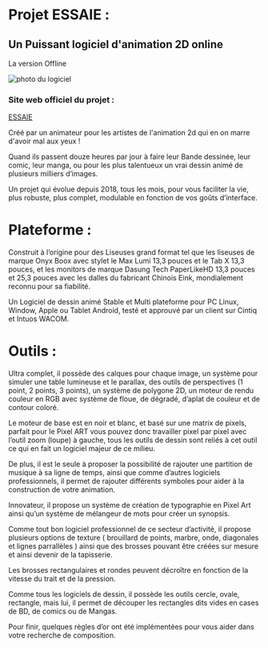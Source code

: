 # Projet ESSAIE :

## Un Puissant logiciel d'animation 2D online

La  version Offline

![photo du logiciel](https://essaie.fr/2022/CSS/screenShot/essaie.jpg)


### Site web officiel du  projet : 
[ESSAIE](https://essaie.fr/)

Créé par un animateur pour les artistes de l'animation 2d qui en on marre d'avoir mal aux yeux !

Quand ils passent douze heures par jour à faire leur Bande dessinée, leur comic, leur manga, ou pour les plus talentueux un vrai dessin animé de plusieurs milliers d’images.

Un projet qui évolue depuis 2018, tous les mois, pour vous faciliter la vie, plus robuste, plus complet, modulable en fonction de vos goûts d’interface.

# Plateforme :

Construit à l’origine pour des Liseuses grand format tel que les liseuses de marque Onyx Boox avec stylet le Max Lumi 13,3 pouces et le Tab X 13,3 pouces, et les monitors de marque Dasung Tech PaperLikeHD 13,3 pouces et 25,3 pouces avec les dalles du fabricant Chinois Eink, mondialement reconnu pour sa fiabilité.

Un Logiciel de dessin animé Stable et Multi plateforme pour PC Linux, Window, Apple ou Tablet Android, testé et approuvé par un client sur Cintiq et Intuos WACOM.


# Outils :

Ultra complet, il possède des calques pour chaque image, un système pour simuler une table lumineuse et le parallax, des outils de perspectives (1 point, 2 points, 3 points), un système de polygone 2D, un moteur de rendu couleur en RGB avec système de floue, de dégradé, d’aplat de couleur et de contour coloré.

Le moteur de base est en noir et blanc, et basé sur une matrix de pixels, parfait pour le Pixel ART vous pouvez donc travailler pixel par pixel avec l’outil zoom (loupe) à gauche, tous les outils de dessin sont reliés à cet outil ce qui en fait un logiciel majeur de ce milieu.

De plus, il est le seule à proposer la possibilité de rajouter une partition de musique à sa ligne de temps, ainsi que comme d’autres logiciels professionnels, il permet de rajouter différents symboles pour aider à la construction de votre animation.

Innovateur, il propose un système de création de typographie en Pixel Art ainsi qu’un système de mélangeur de mots pour créer un synopsis.

Comme tout bon logiciel professionnel de ce secteur d’activité, il propose plusieurs options de texture ( brouillard de points, marbre, onde, diagonales et lignes parrallèles ) ainsi que des brosses pouvant être créées sur mesure et ainsi devenir de la tapisserie.

Les brosses rectangulaires et rondes peuvent décroître en fonction de la vitesse du trait et de la pression.

Comme tous les logiciels de dessin, il possède les outils cercle, ovale, rectangle, mais lui, il permet de découper les rectangles dits vides en cases de BD, de comics ou de Mangas.

Pour finir, quelques règles d’or ont été implémentées pour vous aider dans votre recherche de composition.



